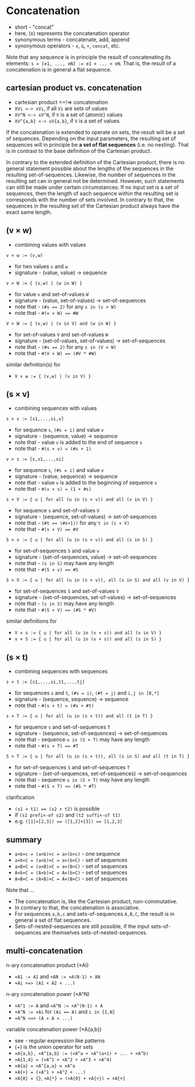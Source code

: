 
<!-- ======================================================================= -->
# Concatenation

* short - "concat"
* here, (x) represents the concatenation operator
* synonymous terms - concatenate, add, append
* synonymous operators - `x`, `&`, `+`, `concat`, etc.

Note that any sequence is in principle the result of concatenating its elements:
`s = [e1, ..., eN] := e1 × ... × eN`. That is, the result of a concatenation is
in general a flat sequence.

<!-- ======================================================================= -->
## cartesian product vs. concatenation

* cartesian product <=!=> concatenation
* `XVi <-> xVi`, if all `Vi` are sets of values
* `XV^N <-> xV^N`, if `V` is a set of (atomic) values
* `XV^{a,b} <-> xV{a,b}`, if `V` is a set of values

If the concatenation is extended to operate on sets, the result will be a set
of sequences. Depending on the input parameters, the resulting set of sequences
will in principle be **a set of flat sequences** (i.e. no nesting). That is in
contrast to the base definition of the Cartesian product.

In contrary to the extended definition of the Cartesian product, there is no
general statement possible about the lengths of the sequences in the resulting
set-of-sequences. Likewise, the number of sequences in the resulting set can in
general not be determined. However, such statements can still be made under
certain circumstances: If no input set is a set of sequences, then the length
of each sequence within the resulting set is corresponds with the number of
sets involved. In contrary to that, the sequences in the resulting set of the
Cartesian product always have the exact same length.

<!-- ======================================================================= -->
## (v × w)

* combining values with values

`v × w := (v,w)`

* for two values `v` and `w`
* signature - (value, value) -> sequence

`v × W := { (v,w) | (w in W) }`

* for value `v` and set-of-values `W`
* signature - (value, set-of-values) -> set-of-sequences
* note that - `(#s == 2)` for any `s in (v × W)`
* note that - `#(v × W) == #W`

`V × W := { (v,w) | (v in V) and (w in W) }`

* for set-of-values `V` and set-of-values `W`
* signature - (set-of-values, set-of-values) -> set-of-sequences
* note that - `(#s == 2)` for any `s in (V × W)`
* note that - `#(V × W) == (#V * #W)`

similar definition(s) for

* `V × w := { (v,w) | (v in V) }`

<!-- ======================================================================= -->
## (s × v)

* combining sequences with values

`s × v := [s1,...,si,v]`

* for sequence `s`, `(#s = i)` and value `v`
* signature - (sequence, value) -> sequence
* note that - value `v` is added to the end of sequence `s`
* note that - `#(s × v) = (#s + 1)`

`v × s := [v,s1,...,si]`

* for sequence `s`, `(#s = i)` and value `v`
* signature - (value, sequence) -> sequence
* note that - value `v` is added to the beginning of sequence `s`
* note that - `#(v × s) = (1 + #s)`

`s × V := { u | for all (u in (s × v)) and all (v in V) }`

* for sequence `s` and set-of-values `V`
* signature - (sequence, set-of-values) -> set-of-sequences
* note that - `(#t == (#s+1))` for any `t in (s × V)`
* note that - `#(s × V) == #V`

`S × v := { u | for all (u in (s × v)) and all (s in S) }`

* for set-of-sequences `S` and value `v`
* signature - (set-of-sequences, value) -> set-of-sequences
* note that - `(s in S)` may have any length
* note that - `#(S × v) == #S`

`S × V := { u | for all (u in (s × v)), all (s in S) and all (v in V) }`

* for set-of-sequences `S` and set-of-values `V`
* signature - (set-of-sequences, set-of-values) -> set-of-sequences
* note that - `(s in S)` may have any length
* note that - `#(S × V) == (#S * #V)`

similar definitions for

* `V × s := { u | for all (u in (v × s)) and all (v in V) }`
* `v × S := { u | for all (u in (v × s)) and all (s in S) }`

<!-- ======================================================================= -->
## (s × t)

* combining sequences with sequences

`s × t := [s1,...,si,t1,...,tj]`

* for sequences `s` and `t`, `(#s = i)`, `(#t = j)` and `i,j in [0,*]`
* signature - (sequence, sequence) -> sequence
* note that - `#(s × t) = (#s + #t)`

`s × T := { u | for all (u in (s × t)) and all (t in T) }`

* for sequence `s` and set-of-sequences `T`
* signature - (sequence, set-of-sequences) -> set-of-sequences
* note that - sequence `u in (S × T)` may have any length
* note that - `#(s × T) == #T`

`S × T := { u | for all (u in (s × t)), all (s in S) and all (t in T) }`

* for set-of-sequences `S` and set-of-sequences `T`
* signature - (set-of-sequences, set-of-sequences) -> set-of-sequences
* note that - sequence `u in (S × T)` may have any length
* note that - `#(S × T) <= (#S * #T)`

clarification

* `(s1 × t1) == (s2 × t2)` is possible
* if `(s1 prefi×-of s2)` and `(t2 suffi×-of t1)`
* e.g. `([1]×[2,3]) == ([1,2]×[3]) == [1,2,3]`

<!-- ======================================================================= -->
## summary

* `a×b×c = (a×b)×c = a×(b×c)` - one sequence
* `a×b×C = (a×b)×C = a×(b×C)` - set of sequences
* `a×B×C = (a×B)×C = a×(B×C)` - set of sequences
* `A×b×C = (A×b)×C = A×(b×C)` - set of sequences
* `A×B×C = (A×B)×C = A×(B×C)` - set of sequences

Note that ...

* The concatenation is, like the Cartesian product, non-commutative.
* In contrary to that, the concatenation is associative.
* For sequences `a,b,c` and sets-of-sequences `A,B,C`,
  the result is in general a set of flat sequences.
* Sets-of-nested-sequences are still possible, if the input
  sets-of-sequences are themselves sets-of-nested-sequences.

<!-- ======================================================================= -->
## multi-concatenation

n-ary concatenation product (×Ai)

* `×A1 := A1` and `×AN := ×A(N-1) × AN`
* `×Ai <=> (A1 × A2 × ...)`

n-ary concatenation power (×A^N)

* `×A^1 := A` and `×A^N := ×A^(N-1) × A`
* `×A^N := ×Ai` for `(Ai == A)` and `i in [1,N]`
* `×A^N <=> (A × A × ...)`

variable concatenation power (×A{a,b})

* see - regular expression like patterns
* (+) is the union operator for sets
* `×A{a,b}, ×A^{a,b} := (×A^a + ×A^(a+1) + ... + ×A^b)`
* `×A{1,4} = (×A^1 + ×A^2 + ×A^3 + ×A^4)`
* `×A{a} = ×A^{a,a} = ×A^a`
* `×A{+} = (×A^1 + ×A^2 + ...)`
* `×A{0} = {}`, `×A{*} = (×A{0} + ×A{+}) = ×A{+}`
